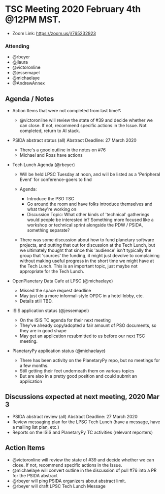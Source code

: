 # TSC Meeting 2020 February 4th @12PM MST.
- Zoom Link: https://zoom.us/j/765232923

### Attending
- @rbeyer
- @jlaura
- @victoronline
- @jessemapel
- @michaelaye
- @AndrewAnnex


## Agenda / Notes
- Action Items that were not completed from last time?:
	- @victoronline will review the state of #39 and decide whether we can close. If not, recommend specific actions in the Issue.  Not completed, return to AI stack.

- PSIDA abstract status (all) Abstract Deadline: 27 March 2020
	- There's a good outline in the notes on #76
	- Michael and Ross have actions

- Tech Lunch Agenda (@rbeyer)
	- Will be held LPSC Tuesday at noon, and will be listed as a 'Peripheral Event' for conference-goers to find
	- Agenda:
		- Introduce the PSO TSC
		- Go around the room and have folks introduce themselves and what they're working on
		- Discussion Topic: What other kinds of 'technical' gatherings would people be interested in?  Something more focused like a workshop or technical sprint alongside the PDW / PSIDA, something separate?

	- There was some discussion about how to fund planetary software projects, and putting that out for discussion at the Tech Lunch, but we ultimately thought that since this 'audience' isn't typically the group that 'sources' the funding, it might just devolve to complaining without making useful progress in the short time we might have at the Tech Lunch.  This is an important topic, just maybe not appropriate for the Tech Lunch.

- OpenPlanetary Data Cafe at LPSC (@michaelaye)
	- Missed the space request deadline
	- May just do a more informal-style OPDC in a hotel lobby, etc.
	- Details still TBD.

- ISIS application status (@jessemapel)	
	- On the ISIS TC agenda for their next meeting
	- They've already copy/adopted a fair amount of PSO documents, so they are in good shape
	- May get an application resubmitted to us before our next TSC meeting.

- PlanetaryPy application status (@michaelaye)
	- There has been activity on the PlanetaryPy repo, but no meetings for a few months.
	- Still getting their feet underneath them on various topics
	- But are also in a pretty good position and could submit an application


## Discussions expected at next meeting, 2020 Mar 3
- PSIDA abstract review (all) Abstract Deadline: 27 March 2020
- Review messaging plan for the LPSC Tech Lunch (have a message, have a mailing list plan, etc.)
- Reports on the ISIS and PlanetaryPy TC activities (relevant reporters)


## Action Items
- @victoronline will review the state of #39 and decide whether we can close. If not, recommend specific actions in the Issue.
- @michaelaye will convert outline in the discussion of pull #76 into a PR for the PSIDA abstract
- @rbeyer will ping PSIDA organizers about abstract limit.
- @rbeyer will draft LPSC Tech Lunch Message
